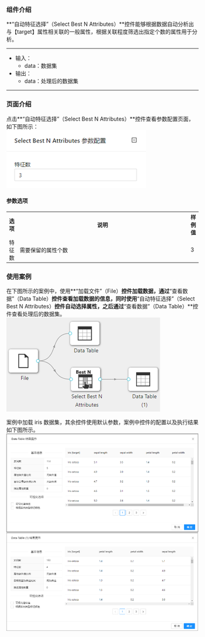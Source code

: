 ### 组件介绍
**“自动特征选择”（Select Best N Attributes）**控件能够根据数据自动分析出与【target】属性相关联的一般属性，根据关联程度筛选出指定个数的属性用于分析。

<hr/>

- 输入：
  - data：数据集
- 输出：
  - data：处理后的数据集

<hr/>


### 页面介绍
点击**“自动特征选择”（Select Best N Attributes）**控件查看参数配置页面，如下图所示：  
[ ![](/img/aistudio/feature-engineering/select-best-n-attributes/param.png) ](/img/aistudio/feature-engineering/select-best-n-attributes/param.png)

#### 参数选项
<table>
  <tr>
    <th>选项</th>
    <th width="650">说明</th>
    <th>样例值</th>
  </tr>
  <tr>
      <td>特征数</td> 
      <td>
      需要保留的属性个数
      </td> 
      <td>3</td>
  </tr>
</table>

### 使用案例
在下图所示的案例中，使用**“加载文件”（File）**控件加载数据，通过**“查看数据”（Data Table）**控件查看加载数据的信息，同时使用**“自动特征选择”（Select Best N Attributes）**控件自动选择属性，之后通过**“查看数据”（Data Table）**控件查看处理后的数据集。   
[ ![](/img/aistudio/feature-engineering/select-best-n-attributes/workflow.png) ](/img/aistudio/feature-engineering/select-best-n-attributes/workflow.png)

案例中加载 iris 数据集，其余控件使用默认参数，案例中控件的配置以及执行结果如下图所示。    
[ ![](/img/aistudio/feature-engineering/select-best-n-attributes/workflow-result.png) ](/img/aistudio/feature-engineering/select-best-n-attributes/workflow-result.png)